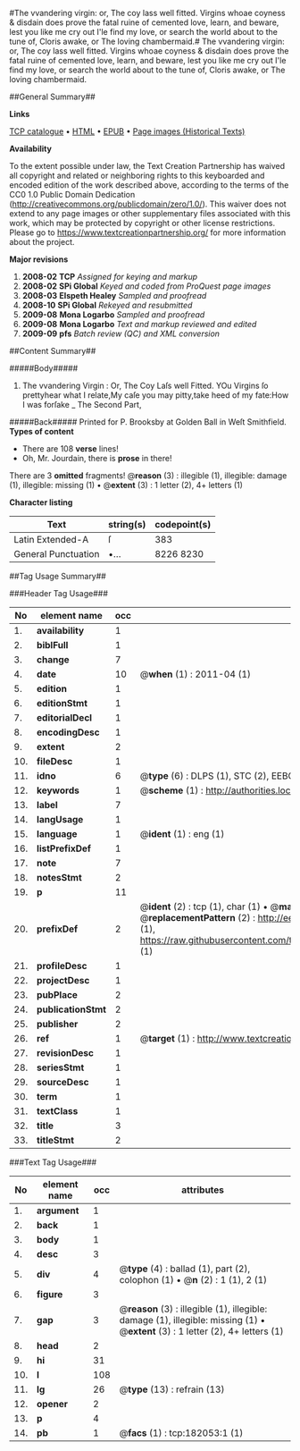 #The vvandering virgin: or, The coy lass well fitted. Virgins whoae coyness & disdain does prove the fatal ruine of cemented love, learn, and beware, lest you like me cry out I'le find my love, or search the world about to the tune of, Cloris awake, or The loving chambermaid.#
The vvandering virgin: or, The coy lass well fitted. Virgins whoae coyness & disdain does prove the fatal ruine of cemented love, learn, and beware, lest you like me cry out I'le find my love, or search the world about to the tune of, Cloris awake, or The loving chambermaid.

##General Summary##

**Links**

[TCP catalogue](http://www.ota.ox.ac.uk/tcp/)  • 
[HTML](http://tei.it.ox.ac.uk/tcp/Texts-HTML/free/B06/B06737.html)  • 
[EPUB](http://tei.it.ox.ac.uk/tcp/Texts-EPUB/free/B06/B06737.epub) • 
[Page images (Historical Texts)](https://historicaltexts.jisc.ac.uk/eebo-99887341e)

**Availability**

To the extent possible under law, the Text Creation Partnership has waived all copyright and related or neighboring rights to this keyboarded and encoded edition of the work described above, according to the terms of the CC0 1.0 Public Domain Dedication (http://creativecommons.org/publicdomain/zero/1.0/). This waiver does not extend to any page images or other supplementary files associated with this work, which may be protected by copyright or other license restrictions. Please go to https://www.textcreationpartnership.org/ for more information about the project.

**Major revisions**

1. __2008-02__ __TCP__ *Assigned for keying and markup*
1. __2008-02__ __SPi Global__ *Keyed and coded from ProQuest page images*
1. __2008-03__ __Elspeth Healey__ *Sampled and proofread*
1. __2008-10__ __SPi Global__ *Rekeyed and resubmitted*
1. __2009-08__ __Mona Logarbo__ *Sampled and proofread*
1. __2009-08__ __Mona Logarbo__ *Text and markup reviewed and edited*
1. __2009-09__ __pfs__ *Batch review (QC) and XML conversion*

##Content Summary##

#####Body#####

1. The vvandering Virgin : Or, The Coy Laſs well Fitted.
YOu Virgins ſo prettyhear what I relate,My caſe you may pitty,take heed of my fate:How I was forſake
    _ The Second Part,

#####Back#####
Printed for P. Brooksby at Golden Ball in Weſt Smithfield.
**Types of content**

  * There are 108 **verse** lines!
  * Oh, Mr. Jourdain, there is **prose** in there!

There are 3 **omitted** fragments! 
 @__reason__ (3) : illegible (1), illegible: damage (1), illegible: missing (1)  •  @__extent__ (3) : 1 letter (2), 4+ letters (1)

**Character listing**


|Text|string(s)|codepoint(s)|
|---|---|---|
|Latin Extended-A|ſ|383|
|General Punctuation|•…|8226 8230|

##Tag Usage Summary##

###Header Tag Usage###

|No|element name|occ|attributes|
|---|---|---|---|
|1.|__availability__|1||
|2.|__biblFull__|1||
|3.|__change__|7||
|4.|__date__|10| @__when__ (1) : 2011-04 (1)|
|5.|__edition__|1||
|6.|__editionStmt__|1||
|7.|__editorialDecl__|1||
|8.|__encodingDesc__|1||
|9.|__extent__|2||
|10.|__fileDesc__|1||
|11.|__idno__|6| @__type__ (6) : DLPS (1), STC (2), EEBO-CITATION (1), PROQUEST (1), VID (1)|
|12.|__keywords__|1| @__scheme__ (1) : http://authorities.loc.gov/ (1)|
|13.|__label__|7||
|14.|__langUsage__|1||
|15.|__language__|1| @__ident__ (1) : eng (1)|
|16.|__listPrefixDef__|1||
|17.|__note__|7||
|18.|__notesStmt__|2||
|19.|__p__|11||
|20.|__prefixDef__|2| @__ident__ (2) : tcp (1), char (1)  •  @__matchPattern__ (2) : ([0-9\-]+):([0-9IVX]+) (1), (.+) (1)  •  @__replacementPattern__ (2) : http://eebo.chadwyck.com/downloadtiff?vid=$1&page=$2 (1), https://raw.githubusercontent.com/textcreationpartnership/Texts/master/tcpchars.xml#$1 (1)|
|21.|__profileDesc__|1||
|22.|__projectDesc__|1||
|23.|__pubPlace__|2||
|24.|__publicationStmt__|2||
|25.|__publisher__|2||
|26.|__ref__|1| @__target__ (1) : http://www.textcreationpartnership.org/docs/. (1)|
|27.|__revisionDesc__|1||
|28.|__seriesStmt__|1||
|29.|__sourceDesc__|1||
|30.|__term__|1||
|31.|__textClass__|1||
|32.|__title__|3||
|33.|__titleStmt__|2||


###Text Tag Usage###

|No|element name|occ|attributes|
|---|---|---|---|
|1.|__argument__|1||
|2.|__back__|1||
|3.|__body__|1||
|4.|__desc__|3||
|5.|__div__|4| @__type__ (4) : ballad (1), part (2), colophon (1)  •  @__n__ (2) : 1 (1), 2 (1)|
|6.|__figure__|3||
|7.|__gap__|3| @__reason__ (3) : illegible (1), illegible: damage (1), illegible: missing (1)  •  @__extent__ (3) : 1 letter (2), 4+ letters (1)|
|8.|__head__|2||
|9.|__hi__|31||
|10.|__l__|108||
|11.|__lg__|26| @__type__ (13) : refrain (13)|
|12.|__opener__|2||
|13.|__p__|4||
|14.|__pb__|1| @__facs__ (1) : tcp:182053:1 (1)|
